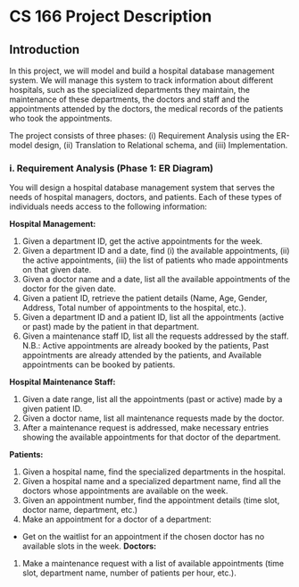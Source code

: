 # CS 166 Project Description
## Introduction
In this project, we will model and build a hospital database management system. We will manage
this system to track information about different hospitals, such as the specialized departments
they maintain, the maintenance of these departments, the doctors and staff and the appointments
attended by the doctors, the medical records of the patients who took the appointments.

The project consists of three phases: (i) Requirement Analysis using the ER-model design, (ii)
Translation to Relational schema, and (iii) Implementation.

### i. Requirement Analysis (Phase 1: ER Diagram)

You will design a hospital database management system that serves the needs of hospital
managers, doctors, and patients. Each of these types of individuals needs access to the following
information:

__Hospital Management:__
1. Given a department ID, get the active appointments for the week.
2. Given a department ID and a date, find (i) the available appointments, (ii) the active
   appointments, (iii) the list of patients who made appointments on that given date.
3. Given a doctor name and a date, list all the available appointments of the doctor for the
   given date.
4. Given a patient ID, retrieve the patient details (Name, Age, Gender, Address, Total
   number of appointments to the hospital, etc.).
5. Given a department ID and a patient ID, list all the appointments (active or past) made by
   the patient in that department.
6. Given a maintenance staff ID, list all the requests addressed by the staff.
   N.B.: Active appointments are already booked by the patients, Past appointments are already
   attended by the patients, and Available appointments can be booked by patients. 
   
__Hospital Maintenance Staff:__
1. Given a date range, list all the appointments (past or active) made by a given patient ID.
2. Given a doctor name, list all maintenance requests made by the doctor.
3. After a maintenance request is addressed, make necessary entries showing the available
   appointments for that doctor of the department. 
   
__Patients:__
1. Given a hospital name, find the specialized departments in the hospital.
2. Given a hospital name and a specialized department name, find all the doctors whose
   appointments are available on the week.
3. Given an appointment number, find the appointment details (time slot, doctor name,
   department, etc.)
4. Make an appointment for a doctor of a department:
- Get on the waitlist for an appointment if the chosen doctor has no available slots
  in the week. 
__Doctors:__
1. Make a maintenance request with a list of available appointments (time slot, department
   name, number of patients per hour, etc.).
